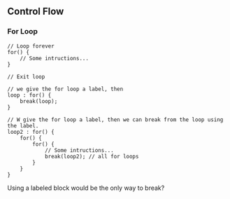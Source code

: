 ## Control Flow

### For Loop

```wood
// Loop forever
for() {
    // Some intructions...
}

// Exit loop

// we give the for loop a label, then
loop : for() {
	break(loop);
}

// W give the for loop a label, then we can break from the loop using the label.
loop2 : for() {
	for() {
		for() {
			// Some intructions...
			break(loop2); // all for loops
		}
	}
}
```

Using a labeled block would be the only way to break?


